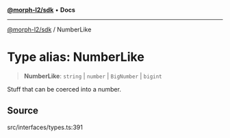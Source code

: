 [**@morph-l2/sdk**](../README.md) • **Docs**

***

[@morph-l2/sdk](../globals.md) / NumberLike

# Type alias: NumberLike

> **NumberLike**: `string` \| `number` \| `BigNumber` \| `bigint`

Stuff that can be coerced into a number.

## Source

src/interfaces/types.ts:391
